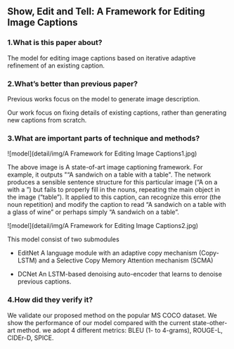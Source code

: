 ## Show, Edit and Tell: A Framework for Editing Image Captions

### 1.What is this paper about?

The model for editing image captions based on iterative adaptive refinement of an
existing caption.


### 2.What’s better than previous paper?

Previous works focus on the model to generate image description.

Our work focus on fixing details of existing captions, rather than generating new captions from scratch.

### 3.What are important parts of technique and methods?

![model](detail/img/A Framework for Editing Image Captions1.jpg) 

The above image is  A state-of-art image captioning framework.
For example, it outputs "“A sandwich on a table with a table".
The network produces a sensible sentence structure for this particular image (“A on a with a ”) but fails to properly fill in the nouns, repeating the main object in the image (“table”).
It applied to this caption, can recognize this error (the noun repetition) and modify the caption to read “A sandwich on a table with a glass of wine” or perhaps simply “A sandwich on a table”.

![model](detail/img/A Framework for Editing Image Captions2.jpg) 

This model consist of two submodules
- EditNet
A language module with an adaptive copy mechanism (Copy-LSTM) and a Selective Copy Memory Attention
mechanism (SCMA)

- DCNet
An LSTM-based denoising auto-encoder that learns to denoise previous captions. 


### 4.How did they verify it?

We validate our proposed method on the popular MS COCO dataset.
We show the performance of our model compared with the current state-other-art method.
we adopt 4 different metrics: BLEU (1- to 4-grams), ROUGE-L, CIDEr-D, SPICE.

